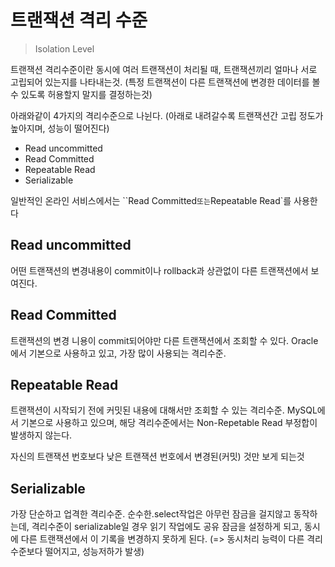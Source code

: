 # 트랜잭션 격리 수준

> Isolation Level

트랜잭션 격리수준이란 동시에 여러 트랜잭션이 처리될 때, 트랜잭션끼리 얼마나 서로 고립되어 있는지를 나타내는것.
(특정 트랜잭션이 다른 트랜잭션에 변경한 데이터를 볼 수 있도록 허용할지 말지를 결정하는것)

아래와같이 4가지의 격리수준으로 나뉜다. (아래로 내려갈수록 트랜잭션간 고립 정도가 높아지며, 성능이 떨어진다)

* Read uncommitted
* Read Committed
* Repeatable Read
* Serializable

일반적인 온라인 서비스에서는 ``Read Committed` 또는 `Repeatable Read`를 사용한다

## Read uncommitted

어떤 트랜잭션의 변경내용이 commit이나 rollback과 상관없이 다른 트랜잭션에서 보여진다.

## Read Committed

트랜잭션의 변경 니용이 commit되어야만 다른 트랜잭션에서 조회할 수 있다.
Oracle에서 기본으로 사용하고 있고, 가장 많이 사용되는 격리수준.

## Repeatable Read

트랜잭션이 시작되기 전에 커밋된 내용에 대해서만 조회할 수 있는 격리수준.
MySQL에서 기본으로 사용하고 있으며, 해당 격리수준에서는 Non-Repetable Read 부정합이 발생하지 않는다.

자신의 트랜잭션 번호보다 낮은 트랜잭션 번호에서 변경된(커밋) 것만 보게 되는것

## Serializable

가장 단순하고 업격한 격리수준.
순수한.select작업은 아무런 잠금을 걸지않고 동작하는데, 격리수준이 serializable일 경우 읽기 작업에도 공유 잠금을 설정하게 되고, 동시에 다른 트랜잭션에서 이 기록을 변경하지 못하게 된다. (=> 동시처리 능력이 다른 격리수준보다 떨어지고, 성능저하가 발생)